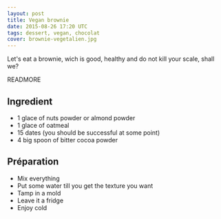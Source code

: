 ```yaml
---
layout: post
title: Vegan brownie
date: 2015-08-26 17:20 UTC
tags: dessert, vegan, chocolat
cover: brownie-vegetalien.jpg
---
```


Let's eat a brownie, wich is good, healthy and do not kill your scale, shall we?

READMORE

## Ingredient

* 1 glace of nuts powder or almond powder
* 1 glace of oatmeal
* 15 dates (you should be successful at some point)
* 4 big spoon of bitter cocoa powder

## Préparation 

* Mix everything
* Put some water till you get the texture you want
* Tamp in a mold
* Leave it a fridge
* Enjoy cold